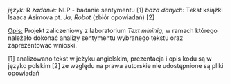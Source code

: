 _język:_  R
_zadanie:_  NLP - badanie sentymentu [1]
_baza danych:_ Tekst książki Isaaca Asimova pt. _Ja, Robot_ (zbiór opowiadań) [2]

<u>Opis:</u>
Projekt zaliczeniowy z laboratorium _Text mininig_, w ramach którego należało dokonać analizy sentymentu wybranego tekstu oraz zaprezentowac wnioski. 

[1] analizowano tekst w jeżyku angielskim, prezentacja i opis kodu są w języko polskim
[2] ze względu na prawa autorskie nie udostępnione są pliki opowiadań



